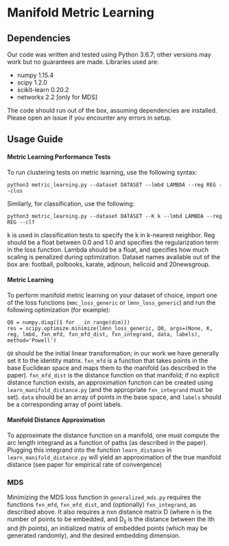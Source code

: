 Manifold Metric Learning
=====

## Dependencies

Our code was written and tested using Python 3.6.7; other versions may work but no guarantees are made. Libraries used are:
- numpy 1.15.4
- scipy 1.2.0
- scikit-learn 0.20.2
- networkx 2.2 [only for MDS]

The code should run out of the box, assuming dependencies are installed. Please open an issue if you encounter any errors in setup.

## Usage Guide

#### Metric Learning Performance Tests

To run clustering tests on metric learning, use the following syntax:

```
python3 metric_learning.py --dataset DATASET --lmbd LAMBDA --reg REG --clus
```

Similarly, for classification, use the following:

```
python3 metric_learning.py --dataset DATASET --K k --lmbd LAMBDA --reg REG --clf
```

k is used in classification tests to specify the k in k-nearest neighbor. Reg should be a float between 0.0 and 1.0 and specifies the regularization term in the loss function. Lambda should be a float, and specifies how much scaling is penalized during optimization. Dataset names available out of the box are: football, polbooks, karate, adjnoun, helicoid and 20newsgroup.

#### Metric Learning

To perform manifold metric learning on your dataset of choice, import one of the loss functions (`mmc_loss_generic` or `lmnn_loss_generic`) and run the following optimization (for example):

```
Q0 = numpy.diag([1 for _ in range(dim)])
res = scipy.optimize.minimize(lmnn_loss_generic, Q0, args=(None, K, reg, lmbd, fxn_mfd, fxn_mfd_dist, fxn_integrand, data, labels), method='Powell')
```

`Q0` should be the initial linear transformation; in our work we have generally set it to the identity matrix. `fxn_mfd` is a function that takes points in the base Euclidean space and maps them to the manifold (as described in the paper). `fxn_mfd_dist` is the distance function on that manifold; if no explicit distance function exists, an approximation function can be created using `learn_manifold_distance.py` (and the appropriate `fxn_integrand` must be set). `data` should be an array of points in the base space, and `labels` should be a corresponding array of point labels.

#### Manifold Distance Approximation

To approximate the distance function on a manifold, one must compute the arc length integrand as a function of paths (as described in the paper). Plugging this integrand into the function `learn_distance` in `learn_manifold_distance.py` will yield an approximation of the true manifold distance (see paper for empirical rate of convergence)

### MDS

Minimizing the MDS loss function in `generalized_mds.py` requires the functions `fxn_mfd`, `fxn_mfd_dist`, and (optionally) `fxn_integrand`, as described above. It also requires a nxn distance matrix D (where n is the number of points to be embedded, and D<sub>ij</sub> is the distance between the ith and jth points), an initialized matrix of embedded points (which may be generated randomly), and the desired embedding dimension.
